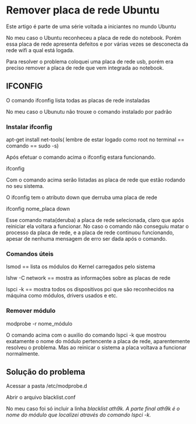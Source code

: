 <h1>Remover placa de rede Ubuntu</h1>
<p>Este artigo é parte de uma série voltada a iniciantes no mundo Ubuntu</p>
<p>No meu caso o Ubuntu reconheceu a placa de rede do notebook. Porém essa placa de rede apresenta defeitos e 
por várias vezes se desconecta da rede wifi a qual está logada.</p>
<p>Para resolver o problema coloquei uma placa de rede usb, porém era preciso remover a placa de rede que vem integrada ao notebook.</p>
<h2>IFCONFIG</h2>
<p>O comando ifconfig lista todas as placas de rede instaladas</p>
<p>No meu caso o Ubunutu não trouxe o comando instalado por padrão</p>
<h3>Instalar ifconfig</h3>
<p>apt-get install net-tools( lembre de estar logado como root no terminal == comando == sudo -s)</p>
<p>Após efetuar o comando acima o ifconfig estara funcionando.</p>
<p>ifconfig</p>
<p>Com o comando acima serão listadas as placa de rede que estão rodando no seu sistema.</p>
<p>O ifconfig tem o atributo down que derruba uma placa de rede</p>
<p>ifconfig nome_placa down</p>
<p>Esse comando mata(deruba) a placa de rede selecionada, claro que após reiniciar ela voltara a funcionar. No caso o comando não conseguiu matar o processo da placa de rede, e a placa de rede continuou funcionando, apesar de nenhuma mensagem de erro ser dada após o comando.</p>
<h3>Comandos úteis</h3>
<p>lsmod == lista os módulos do Kernel carregados pelo sistema</p>
<p>lshw -C network == mostra as informações sobre as placas de rede</p>
<p>lspci -k == mostra todos os dispositivos pci que são reconhecidos na máquina como módulos, drivers usados e etc.</p>
<h3>Remover módulo</h3>
<p>modprobe -r nome_módulo</p>
<p>O comando acima com o auxilio do comando lspci -k que mostrou exatamente o nome do módulo pertencente a placa de rede, aparentemente resolveu o problema. Mas ao reinicar o sistema a placa voltava a funcionar normalmente.</p>
<h2>Solução do problema</h2>
<p>Acessar a pasta /etc/modprobe.d</p>
<p>Abrir o arquivo blacklist.conf</p>
<p>No meu caso foi só incluir a linha <em>blacklist ath9k<em>. A parte final ath9k é o nome do módulo que localizei através do comando lspci -k.</p>
